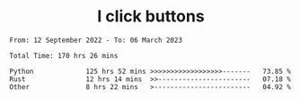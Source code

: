 <h1 align="center">
I click buttons
</h1>

<!--START_SECTION:waka-->

```text
From: 12 September 2022 - To: 06 March 2023

Total Time: 170 hrs 26 mins

Python             125 hrs 52 mins >>>>>>>>>>>>>>>>>>-------   73.85 %
Rust               12 hrs 14 mins  >>-----------------------   07.18 %
Other              8 hrs 22 mins   >------------------------   04.92 %
```

<!--END_SECTION:waka-->
